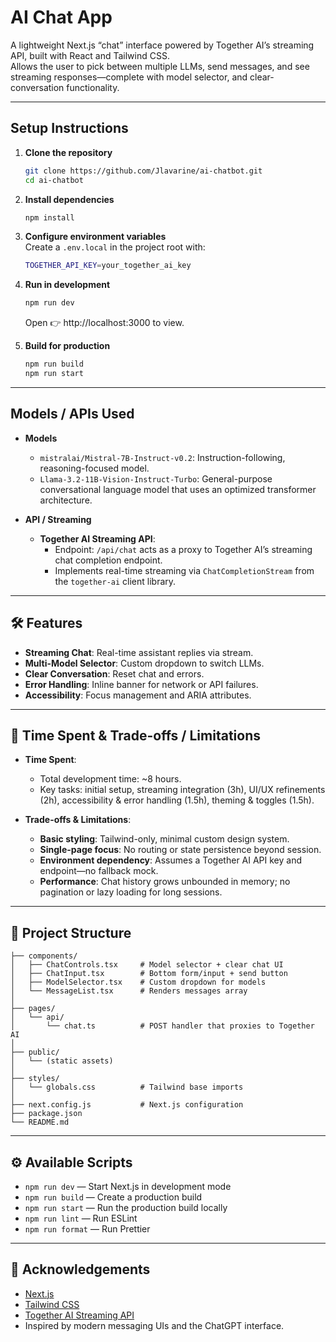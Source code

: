 # AI Chat App

A lightweight Next.js “chat” interface powered by Together AI’s streaming API, built with React and Tailwind CSS.  
Allows the user to pick between multiple LLMs, send messages, and see streaming responses—complete with model selector, and clear-conversation functionality.

---

## Setup Instructions

1. **Clone the repository**  
   ```bash
   git clone https://github.com/Jlavarine/ai-chatbot.git
   cd ai-chatbot
   ```

2. **Install dependencies**  
   ```bash
   npm install
   ```

3. **Configure environment variables**  
   Create a `.env.local` in the project root with:  
   ```bash
   TOGETHER_API_KEY=your_together_ai_key
   ```

4. **Run in development**  
   ```bash
   npm run dev
   ```
   Open 👉 http://localhost:3000 to view.

5. **Build for production**  
   ```bash
   npm run build
   npm run start
   ```

---

## Models / APIs Used

- **Models**  
  - `mistralai/Mistral-7B-Instruct-v0.2`: Instruction-following, reasoning-focused model.  
  - `Llama-3.2-11B-Vision-Instruct-Turbo`: General-purpose conversational language model that uses an optimized transformer architecture.  

- **API / Streaming**  
  - **Together AI Streaming API**:  
    - Endpoint: `/api/chat` acts as a proxy to Together AI’s streaming chat completion endpoint.  
    - Implements real-time streaming via `ChatCompletionStream` from the `together-ai` client library.

---

## 🛠️ Features

- **Streaming Chat**: Real-time assistant replies via stream.  
- **Multi-Model Selector**: Custom dropdown to switch LLMs.  
- **Clear Conversation**: Reset chat and errors.  
- **Error Handling**: Inline banner for network or API failures.  
- **Accessibility**: Focus management and ARIA attributes.  

---

## 🚂 Time Spent & Trade-offs / Limitations

- **Time Spent**:  
  - Total development time: ~8 hours.  
  - Key tasks: initial setup, streaming integration (3h), UI/UX refinements (2h), accessibility & error handling (1.5h), theming & toggles (1.5h).

- **Trade-offs & Limitations**:  
  - **Basic styling**: Tailwind-only, minimal custom design system.  
  - **Single-page focus**: No routing or state persistence beyond session.  
  - **Environment dependency**: Assumes a Together AI API key and endpoint—no fallback mock.  
  - **Performance**: Chat history grows unbounded in memory; no pagination or lazy loading for long sessions.

---

## 📂 Project Structure

```
├── components/
│   ├── ChatControls.tsx     # Model selector + clear chat UI
│   ├── ChatInput.tsx        # Bottom form/input + send button
│   ├── ModelSelector.tsx    # Custom dropdown for models
│   └── MessageList.tsx      # Renders messages array
│
├── pages/
│   └── api/
│       └── chat.ts          # POST handler that proxies to Together AI
│
├── public/
│   └── (static assets)
│
├── styles/
│   └── globals.css          # Tailwind base imports
│
├── next.config.js           # Next.js configuration
├── package.json
└── README.md
```

---

## ⚙️ Available Scripts

- `npm run dev` — Start Next.js in development mode  
- `npm run build` — Create a production build  
- `npm run start` — Run the production build locally  
- `npm run lint` — Run ESLint  
- `npm run format` — Run Prettier  

---

## 🙏 Acknowledgements

- [Next.js](https://nextjs.org/)  
- [Tailwind CSS](https://tailwindcss.com/)  
- [Together AI Streaming API](https://together.ai/)  
- Inspired by modern messaging UIs and the ChatGPT interface.
